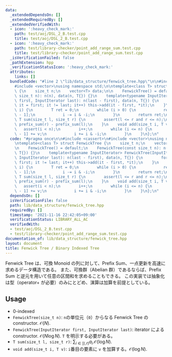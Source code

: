 ```yaml
---
data:
  _extendedDependsOn: []
  _extendedRequiredBy: []
  _extendedVerifiedWith:
  - icon: ':heavy_check_mark:'
    path: test/aoj/DSL_2_B.test.cpp
    title: test/aoj/DSL_2_B.test.cpp
  - icon: ':heavy_check_mark:'
    path: test/library-checker/point_add_range_sum.test.cpp
    title: test/library-checker/point_add_range_sum.test.cpp
  _isVerificationFailed: false
  _pathExtension: hpp
  _verificationStatusIcon: ':heavy_check_mark:'
  attributes:
    links: []
  bundledCode: "#line 2 \"lib/data_structure/fenwick_tree.hpp\"\n\n#include <cassert>\n\
    #include <vector>\nusing namespace std;\n\ntemplate<class T> struct FenwickTree\
    \ {\n    size_t n;\n    vector<T> data;\n\n    FenwickTree() = default;\n    FenwickTree(const\
    \ size_t n): n(n), data(n, T{}) {}\n    template<typename InputIterator> FenwickTree(InputIterator\
    \ first, InputIterator last): n(last - first), data(n, T{}) {\n        for (auto\
    \ it = first; it != last; it++) this->add(it - first, *it);\n    }\n    T prefix_sum(size_t\
    \ i) {\n        T ret = 0;\n        while (i > 0) {\n            ret += data[i\
    \ - 1];\n            i -= i & -i;\n        }\n        return ret;\n    }\n   \
    \ T sum(size_t l, size_t r) {\n        assert(l <= r and r <= n);\n        return\
    \ prefix_sum(r) - prefix_sum(l);\n    }\n    void add(size_t i, T v) {\n     \
    \   assert(i < n);\n        i++;\n        while (i <= n) {\n            data[i\
    \ - 1] += v;\n            i += i & -i;\n        }\n    }\n};\n"
  code: "#pragma once\n\n#include <cassert>\n#include <vector>\nusing namespace std;\n\
    \ntemplate<class T> struct FenwickTree {\n    size_t n;\n    vector<T> data;\n\
    \n    FenwickTree() = default;\n    FenwickTree(const size_t n): n(n), data(n,\
    \ T{}) {}\n    template<typename InputIterator> FenwickTree(InputIterator first,\
    \ InputIterator last): n(last - first), data(n, T{}) {\n        for (auto it =\
    \ first; it != last; it++) this->add(it - first, *it);\n    }\n    T prefix_sum(size_t\
    \ i) {\n        T ret = 0;\n        while (i > 0) {\n            ret += data[i\
    \ - 1];\n            i -= i & -i;\n        }\n        return ret;\n    }\n   \
    \ T sum(size_t l, size_t r) {\n        assert(l <= r and r <= n);\n        return\
    \ prefix_sum(r) - prefix_sum(l);\n    }\n    void add(size_t i, T v) {\n     \
    \   assert(i < n);\n        i++;\n        while (i <= n) {\n            data[i\
    \ - 1] += v;\n            i += i & -i;\n        }\n    }\n};\n"
  dependsOn: []
  isVerificationFile: false
  path: lib/data_structure/fenwick_tree.hpp
  requiredBy: []
  timestamp: '2021-11-16 22:42:05+09:00'
  verificationStatus: LIBRARY_ALL_AC
  verifiedWith:
  - test/aoj/DSL_2_B.test.cpp
  - test/library-checker/point_add_range_sum.test.cpp
documentation_of: lib/data_structure/fenwick_tree.hpp
layout: document
title: Fenwick Tree / Binary Indexed Tree
---
```


Fenwick Tree は、可換 Monoid の列に対して、Prefix Sum、一点更新を高速に求めるデータ構造である。
また、可換群（Abelian 群）であるならば、Prefix Sum と逆元を用いて任意の区間和を求めることもできる。
この実装では抽象化は型（operator+ が必要）のみにとどめ、演算は加算を前提としている。

## Usage
- 0-indexed
- `FenwickTree(size_t n)`: `n`の単位元（`0`）からなる Fenwick Tree の constructor. $\mathcal{O}(N)$.
- `FenwickTree(InputIterator first, InputIterator last)`: iterator による constructor. $\mathcal{O}(N\log N)$. `T` を明示する必要がある。
- `T sum(size_t l, size_t r)`: $\sum_{i \in [l, r)}a_{i}$.$\mathcal{O}(\log N)$.
- `void add(size_t i, T v)`: `i`番目の要素に `v` を加算する。$\mathcal{O}(\log N)$.

